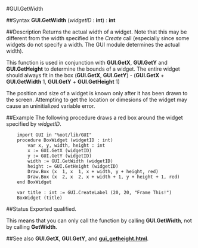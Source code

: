 
#GUI.GetWidth

##Syntax
**GUI.GetWidth** (_widgetID_ : **int**) : **int**


##Description
Returns the actual width of a widget. Note that this may be different from the width specified in the _Create_ call (especially since some widgets do not specify a width. The GUI module determines the actual width).

This function is used in conjunction with **GUI.GetX**, **GUI.GetY** and **GUI.GetHeight** to determine the bounds of a widget. The entire widget should always fit in the box (**GUI.GetX**, **GUI.GetY**) - (**GUI.GetX** + **GUI.GetWidth**  1, **GUI.GetY** + **GUI.GetHeight**  1)

The position and size of a widget is known only after it has been drawn to the screen. Attempting to get the location or dimesions of the widget may cause an uninitialized variable error.


##Example
The following procedure draws a red box around the widget specified by _widgetID_.

        import GUI in "%oot/lib/GUI"
        procedure BoxWidget (widgetID : int)
            var x, y, width, height : int
            x := GUI.GetX (widgetID)
            y := GUI.GetY (widgetID)
            width := GUI.GetWidth (widgetID)
            height := GUI.GetHeight (widgetID)
            Draw.Box (x  1, x  1, x + width, y + height, red)
            Draw.Box (x  2, x  2, x + width + 1, y + height + 1, red)
        end BoxWidget
        
        var title : int := GUI.CreateLabel (20, 20, "Frame This!")
        BoxWidget (title)
##Status
Exported qualified.

This means that you can only call the function by calling **GUI.GetWidth**, not by calling **GetWidth**.


##See also
**GUI.GetX**, **GUI.GetY**, and **[gui_getheight.html](GUI.GetHeight)**.

